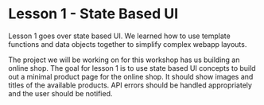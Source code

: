 # Lesson 1 - State Based UI

Lesson 1 goes over state based UI. We learned how to use template functions and
data objects together to simplify complex webapp layouts.

The project we will be working on for this workshop has us building an online
shop. The goal for lesson 1 is to use state based UI concepts to build out a
minimal product page for the online shop. It should show images and titles of
the available products. API errors should be handled appropriately and the user
should be notified.


